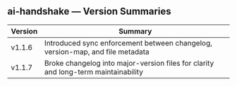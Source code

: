 ## ai-handshake — Version Summaries

| Version | Summary |
|---------|---------|
| v1.1.6  | Introduced sync enforcement between changelog, version-map, and file metadata |
| v1.1.7  | Broke changelog into major-version files for clarity and long-term maintainability |